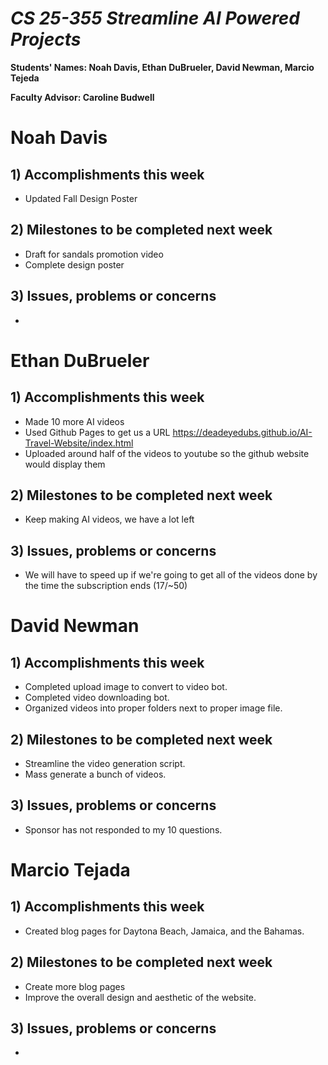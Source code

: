 # *CS 25-355 Streamline AI Powered Projects*

**Students' Names: Noah Davis, Ethan DuBrueler, David Newman, Marcio Tejeda**

**Faculty Advisor: Caroline Budwell**

# Noah Davis

## 1) Accomplishments this week ##
   -  Updated Fall Design Poster

## 2) Milestones to be completed next week ##
   - Draft for sandals promotion video
   - Complete design poster

## 3) Issues, problems or concerns ##
   - 

# Ethan DuBrueler

## 1) Accomplishments this week ##
   -  Made 10 more AI videos
   -  Used Github Pages to get us a URL https://deadeyedubs.github.io/AI-Travel-Website/index.html
   -  Uploaded around half of the videos to youtube so the github website would display them

## 2) Milestones to be completed next week ##
   -  Keep making AI videos, we have a lot left

## 3) Issues, problems or concerns ##
   - We will have to speed up if we're going to get all of the videos done by the time the subscription ends (17/~50)


# David Newman

## 1) Accomplishments this week ##
   -  Completed upload image to convert to video bot. 
   -  Completed video downloading bot.
   -  Organized videos into proper folders next to proper image file. 

## 2) Milestones to be completed next week ##
   -  Streamline the video generation script. 
   -  Mass generate a bunch of videos. 

## 3) Issues, problems or concerns ##
   -  Sponsor has not responded to my 10 questions. 



# Marcio Tejada

## 1) Accomplishments this week ##
   -  Created blog pages for Daytona Beach, Jamaica, and the Bahamas.

## 2) Milestones to be completed next week ##
   - Create more blog pages
   - Improve the overall design and aesthetic of the website.

## 3) Issues, problems or concerns ##
   - 
